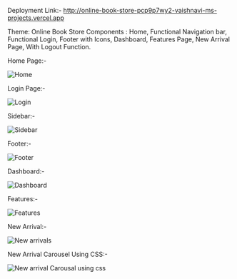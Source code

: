 Deployment Link:-
http://online-book-store-pcp9p7wy2-vaishnavi-ms-projects.vercel.app

Theme: Online Book Store
Components : Home, Functional Navigation bar, Functional Login, Footer with Icons, Dashboard, Features Page, New Arrival Page, With Logout Function.


Home Page:-

![Home](https://github.com/VAISH-1194/React_IRC/assets/125114509/737ef2a8-d7d6-485f-ade0-8002e1096e13)

Login Page:-

![Login](https://github.com/VAISH-1194/React_IRC/assets/125114509/9480de50-ac5b-4b5a-8441-fdb2c4e31bd2)

Sidebar:-

![Sidebar](https://github.com/VAISH-1194/React_IRC/assets/125114509/16700df9-bf37-44a5-ab89-07ceeca2f975)

Footer:-

![Footer](https://github.com/VAISH-1194/React_IRC/assets/125114509/2b162988-e110-409e-929d-edd3708773eb)

Dashboard:-

![Dashboard](https://github.com/VAISH-1194/React_IRC/assets/125114509/d4c6e3cb-ab1a-4d55-b415-95c6d49440c9)


Features:-

![Features](https://github.com/VAISH-1194/React_IRC/assets/125114509/def61955-8f95-4553-a995-50f2559175bb)

New Arrival:-

![New arrivals](https://github.com/VAISH-1194/React_IRC/assets/125114509/20948161-f160-456f-9a93-9de88460abc6)

New Arrival Carousel Using CSS:-

![New arrival Carousal using css](https://github.com/VAISH-1194/React_IRC/assets/125114509/7d2b576c-f8d8-4063-a9d1-e830087b8a44)


